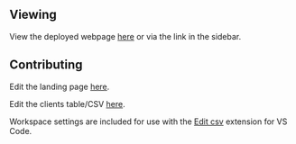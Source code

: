 ## Viewing

View the deployed webpage [here](https://nostorg.github.io/clients/) or via the link in the sidebar.

## Contributing

Edit the landing page [here](index.md).

Edit the clients table/CSV [here](_data/clients.csv).

Workspace settings are included for use with the [Edit csv](https://marketplace.visualstudio.com/items?itemName=janisdd.vscode-edit-csv) extension for VS Code.
